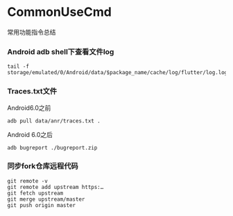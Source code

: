 # CommonUseCmd
常用功能指令总结



### Android adb shell下查看文件log

```shell
tail -f storage/emulated/0/Android/data/$package_name/cache/log/flutter/log.log
```



### Traces.txt文件

Android6.0之前

```
adb pull data/anr/traces.txt .
```

Android 6.0之后

```shell
adb bugreport ./bugreport.zip
```



### 同步fork仓库远程代码

```shell
git remote -v
git remote add upstream https:…
git fetch upstream
git merge upstream/master
git push origin master
```

